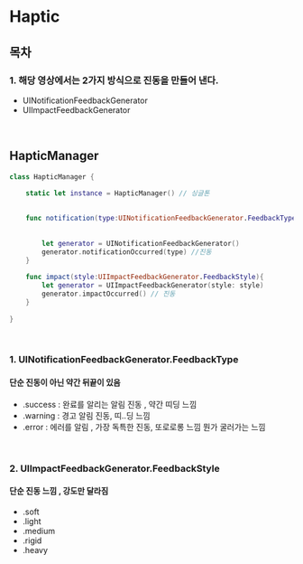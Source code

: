 # Haptic


## 목차

### 1. 해당 영상에서는 2가지 방식으로 진동을 만들어 낸다.

-   UINotificationFeedbackGenerator
-   UIImpactFeedbackGenerator

<br>

## HapticManager
```swift
class HapticManager {
    
    static let instance = HapticManager() // 싱글톤

    
    func notification(type:UINotificationFeedbackGenerator.FeedbackType){
        
        
        let generator = UINotificationFeedbackGenerator()
        generator.notificationOccurred(type) //진동
    }
    
    func impact(style:UIImpactFeedbackGenerator.FeedbackStyle){
        let generator = UIImpactFeedbackGenerator(style: style)
        generator.impactOccurred() // 진동
    }
    
}
```

<br>

### 1. UINotificationFeedbackGenerator.FeedbackType

#### 단순 진동이 아닌 약간 뒤끝이 있음
- .success : 완료를 알리는 알림 진동 , 약간 띠딩 느낌
- .warning : 경고 알림 진동, 띠..딩 느낌
- .error : 에러를 알림 , 가장 독특한 진동, 또로로롱 느낌 뭔가 굴러가는 느낌

<br>

### 2. UIImpactFeedbackGenerator.FeedbackStyle

#### 단순 진동 느낌 , 강도만 달라짐 
- .soft
- .light
- .medium
- .rigid
- .heavy
